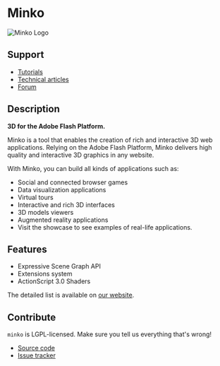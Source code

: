 Minko
=====

![Minko Logo](http://blogs.aerys.in/jeanmarc-leroux/wp-content/uploads/2012/05/256.png)

Support
-------

* [Tutorials](http://hub.aerys.in/minko/v1/tutorials)
* [Technical articles](http://hub.aerys.in/minko/v1/articles)
* [Forum](http://answers.aerys.in)


Description
-----------

**3D for the Adobe Flash Platform.**

Minko is a tool that enables the creation of rich and interactive 3D web applications. Relying on the Adobe Flash Platform, Minko delivers high quality and interactive 3D graphics in any website.

With Minko, you can build all kinds of applications such as:

* Social and connected browser games
* Data visualization applications
* Virtual tours
* Interactive and rich 3D interfaces
* 3D models viewers
* Augmented reality applications
* Visit the showcase to see examples of real-life applications.


Features
--------

* Expressive Scene Graph API
* Extensions system
* ActionScript 3.0 Shaders

The detailed list is available on [our website](http://hub.aerys.in/minko/v1/features).

Contribute
----------

`minko` is LGPL-licensed.  Make sure you tell us everything that's wrong!

* [Source code](https://github.com/aerys/minko)
* [Issue tracker](https://github.com/aerys/minko/issues)
